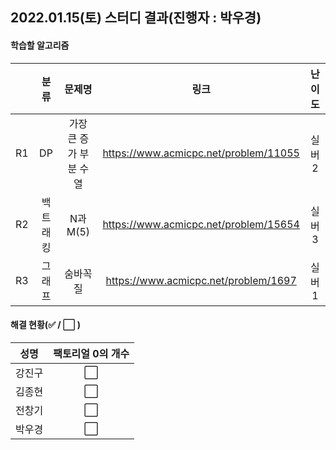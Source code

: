 ## 2022.01.15(토) 스터디 결과(진행자 : 박우경)

#### 학습할 알고리즘

|      |   분류   |         문제명         |                 링크                  | 난이도 |
| :--: | :------: | :--------------------: | :-----------------------------------: | :----: |
|  R1  |    DP    | 가장 큰 증가 부분 수열 | https://www.acmicpc.net/problem/11055 | 실버2  |
|  R2  | 백트래킹 |        N과 M(5)        | https://www.acmicpc.net/problem/15654 | 실버3  |
|  R3  |  그래프  |        숨바꼭질        | https://www.acmicpc.net/problem/1697  | 실버1  |

#### 해결 현황(:white_check_mark: / :white_large_square:  )

|  성명  |      팩토리얼 0의 개수 |
| :----: | :------------------: |
| 강진구 |  :white_large_square:  |
| 김종현 | :white_large_square: |
| 전창기 | :white_large_square: |
| 박우경 | :white_large_square: |

